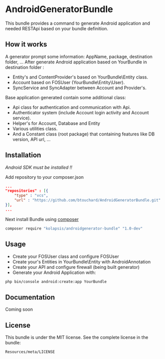 AndroidGeneratorBundle
======================

This bundle provides a command to generate Android application and needed RESTApi based on your bundle definition.

How it works
------------

A generator prompt some information: AppName, package, destination folder, ...
After generate Android application based on YourBundle in destination folder :

- Entity's and ContentProvider's based on YourBundle\Entity class.
- Account based on FOSUser (YourBundle\Entity\User).
- SyncService and SyncAdapter between Account and Provider's.

Base application generated contain some additional class:

- Api class for authentication and communication with Api.
- Authenticator system (include Account login activity and Account service).
- Helper's for Account, Database and Entity
- Various utilities class.
- And a Constant class (root package) that containing features like DB version, API url, ...

Installation
------------

_Android SDK must be installed !!_

Add repository to your composer.json

``` JSON 
...
"repositories" : [{
    "type" : "vcs",
    "url" : "https://github.com/btouchard/AndroidGeneratorBundle.git"
}],
...
```

Next install Bundle using [composer](https://getcomposer.org/doc/00-intro.md) 
``` BASH
composer require "kolapsis/androidgenerator-bundle" "1.0-dev"
```

Usage
-----

- Create your FOSUser class and configure FOSUser
- Create your's Entities in YourBundle\Entity with AndroidAnnotation
- Create your API and configure firewall (being built generator)
- Generate your Android Application with:

``` BASH
php bin/console android:create:app YourBundle
```

Documentation
-------------

Coming soon
<!--[Read the documentation](http://androidgeneratorbundle.kolapsis.com)-->

License
-------

This bundle is under the MIT license. See the complete license in the bundle:

    Resources/meta/LICENSE
